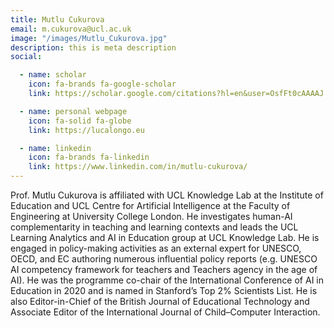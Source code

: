 ```yaml
---
title: Mutlu Cukurova
email: m.cukurova@ucl.ac.uk
image: "/images/Mutlu_Cukurova.jpg"
description: this is meta description
social:

  - name: scholar
    icon: fa-brands fa-google-scholar
    link: https://scholar.google.com/citations?hl=en&user=OsfFt0cAAAAJ

  - name: personal webpage
    icon: fa-solid fa-globe
    link: https://lucalongo.eu

  - name: linkedin
    icon: fa-brands fa-linkedin
    link: https://www.linkedin.com/in/mutlu-cukurova/
---
```


Prof. Mutlu Cukurova is affiliated with UCL Knowledge Lab at the Institute of Education and UCL Centre for Artificial Intelligence at the Faculty of Engineering at University College London. He investigates human-AI complementarity in teaching and learning contexts and leads the UCL Learning Analytics and AI in Education group at UCL Knowledge Lab. He is engaged in policy-making activities as an external expert for UNESCO, OECD, and EC authoring numerous influential policy reports (e.g. UNESCO AI competency framework for teachers and Teachers agency in the age of AI). He was the programme co-chair of the International Conference of AI in Education in 2020 and is named in Stanford’s Top 2% Scientists List. He is also Editor-in-Chief of the British Journal of Educational Technology and Associate Editor of the International Journal of Child–Computer Interaction.
